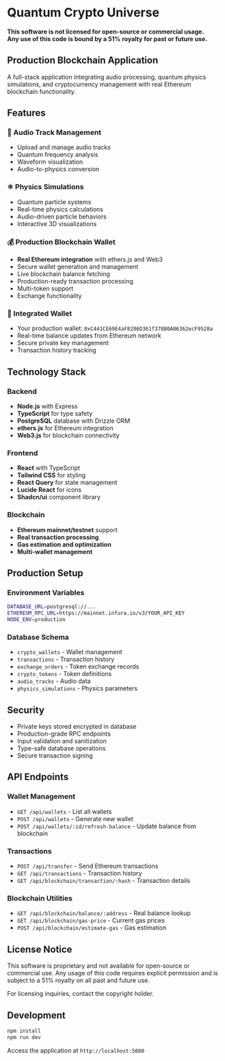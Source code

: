 # Quantum Crypto Universe

**This software is not licensed for open-source or commercial usage.**  
**Any use of this code is bound by a 51% royalty for past or future use.**

## Production Blockchain Application

A full-stack application integrating audio processing, quantum physics simulations, and cryptocurrency management with real Ethereum blockchain functionality.

## Features

### 🎵 Audio Track Management
- Upload and manage audio tracks
- Quantum frequency analysis
- Waveform visualization
- Audio-to-physics conversion

### ⚛️ Physics Simulations
- Quantum particle systems
- Real-time physics calculations
- Audio-driven particle behaviors
- Interactive 3D visualizations

### 💰 Production Blockchain Wallet
- **Real Ethereum integration** with ethers.js and Web3
- Secure wallet generation and management
- Live blockchain balance fetching
- Production-ready transaction processing
- Multi-token support
- Exchange functionality

### 🔐 Integrated Wallet
- Your production wallet: `0xC441CE69E4aF8286D361f378B0A06362ecF9528a`
- Real-time balance updates from Ethereum network
- Secure private key management
- Transaction history tracking

## Technology Stack

### Backend
- **Node.js** with Express
- **TypeScript** for type safety
- **PostgreSQL** database with Drizzle ORM
- **ethers.js** for Ethereum integration
- **Web3.js** for blockchain connectivity

### Frontend
- **React** with TypeScript
- **Tailwind CSS** for styling
- **React Query** for state management
- **Lucide React** for icons
- **Shadcn/ui** component library

### Blockchain
- **Ethereum mainnet/testnet** support
- **Real transaction processing**
- **Gas estimation and optimization**
- **Multi-wallet management**

## Production Setup

### Environment Variables
```bash
DATABASE_URL=postgresql://...
ETHEREUM_RPC_URL=https://mainnet.infura.io/v3/YOUR_API_KEY
NODE_ENV=production
```

### Database Schema
- `crypto_wallets` - Wallet management
- `transactions` - Transaction history
- `exchange_orders` - Token exchange records
- `crypto_tokens` - Token definitions
- `audio_tracks` - Audio data
- `physics_simulations` - Physics parameters

## Security

- Private keys stored encrypted in database
- Production-grade RPC endpoints
- Input validation and sanitization
- Type-safe database operations
- Secure transaction signing

## API Endpoints

### Wallet Management
- `GET /api/wallets` - List all wallets
- `POST /api/wallets` - Generate new wallet
- `POST /api/wallets/:id/refresh-balance` - Update balance from blockchain

### Transactions
- `POST /api/transfer` - Send Ethereum transactions
- `GET /api/transactions` - Transaction history
- `GET /api/blockchain/transaction/:hash` - Transaction details

### Blockchain Utilities
- `GET /api/blockchain/balance/:address` - Real balance lookup
- `GET /api/blockchain/gas-price` - Current gas prices
- `POST /api/blockchain/estimate-gas` - Gas estimation

## License Notice

This software is proprietary and not available for open-source or commercial use. Any usage of this code requires explicit permission and is subject to a 51% royalty on all past and future use.

For licensing inquiries, contact the copyright holder.

## Development

```bash
npm install
npm run dev
```

Access the application at `http://localhost:5000`